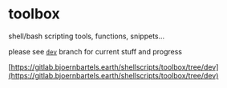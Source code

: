 # toolbox

shell/bash scripting tools, functions, snippets...


please see [`dev`](https://gitlab.bjoernbartels.earth/shellscripts/toolbox/tree/dev) branch for current stuff and progress

[https://gitlab.bjoernbartels.earth/shellscripts/toolbox/tree/dev](https://gitlab.bjoernbartels.earth/shellscripts/toolbox/tree/dev)